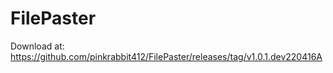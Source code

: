 # FilePaster
Download at: https://github.com/pinkrabbit412/FilePaster/releases/tag/v1.0.1.dev220416A
